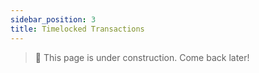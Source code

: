 ```yaml
---
sidebar_position: 3
title: Timelocked Transactions
---
```


> 🚧 This page is under construction. Come back later!

<!-- # Shielded Transactions

The Drand randomness beacon produces BLS signatures that support timelock encryption, a cryptographic technique that allows for “encryption to the future”. Timelock encryption provides temporal confidentiality, meaning that blockchain transactions can be encrypted for future execution without leaking information in advance. By bridging Drand to Polkadot, the IDN  brings timelocked transaction capabilities to the ecosystem, manifested as a native MEV-resistant transaction pool within the Ideal Network. These cryptographic timelocks eliminate the need for commit-reveal schemes or trusted intermediaries, enabling secure and verifiably fair coordination in a completely decentralized way. 

[Diagram showing how this works]

To prevent spamming, abuse, and other issues that can arise due to competition in scheduling, we introduce a novel VCG-inspired future blockspace auction mechanism per Drand pulse that we ingest. Modeled as a VCG mechanism with a “greedy” optimization, this mechanism ensures fair pricing with incentive-aligned prioritization, making “execution timing” an economically programmable primitive, like gas for compute. 

The initial version of the IDN does not extend MEV elimination across chains; it is only available natively within the network. However, timelocked transactions can still enable cross-chain coordination, where transactions across chains, issued as timelock encrypted XCM to the Ideal Network, can be guaranteed to be dispatched simultaneously from the Ideal Network. This capability, covert coordination, can form the basis for developing fair cross-chain protocols (e.g. trustless cross-chain atomic asset swaps).

For an overview of the math involved in our timelock encryption scheme, you can navigate to  our documentation or jump straight into the repo. Our implementation was funded by the web3 foundation and builds on the formal security proofs presented in research by Protocol Labs.


Our implementation is a hybrid encryption scheme using the Boneh-Franklin Identity Based Encryption scheme to perform a key exchange with a future output of a randomness beacon, while messages are encrypted under AES-GCM for performance and size. The BLS signatures (on curve BLS12-381) output by the Drand randomness beacon (every 3s) are each signatures on a unique message that increases monotonically with each round of the protocol (e.g. Sha256(1), Sha256(2), Sha256(3), and so on). By encrypting with a random secret to this message as an identity, we produce a ciphertext that can be decrypted by the signature output from the randomness beacon during the given future round. This enables a non-interactive, verifiable, time-gated encryption mechanism with short ciphertexts and no trusted setup. -->
